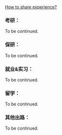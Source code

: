 [How to share experience?](Preface/fenxiang.md)

### 考研：

To be continued.

### 保研：

To be continued.

### 就业&实习：

To be continued.

### 留学：

To be continued.

### 其他出路：

To be continued.